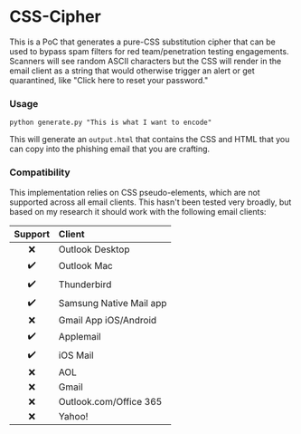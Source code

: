 # CSS-Cipher

This is a PoC that generates a pure-CSS substitution cipher that can be used to bypass spam filters for red team/penetration testing engagements. Scanners will see random ASCII characters but the CSS will render in the email client as a string that would otherwise trigger an alert or get quarantined, like "Click here to reset your password."


### Usage

```console
python generate.py "This is what I want to encode"
```

This will generate an `output.html` that contains the CSS and HTML that you can copy into the phishing email that you are crafting.


### Compatibility

This implementation relies on CSS pseudo-elements, which are not supported across all email clients. This hasn't been tested very broadly, but based on my research it should work with the following email clients:

|Support | Client|
|:-:|:-|
|❌|Outlook Desktop|
|✔️|Outlook Mac|
|✔️|Thunderbird|
|✔️|Samsung Native Mail app|
|❌|Gmail App iOS/Android|
|✔️|Applemail|
|✔️|iOS Mail|
|❌|AOL|
|❌|Gmail|
|❌|Outlook.com/Office 365|
|❌|Yahoo!|
